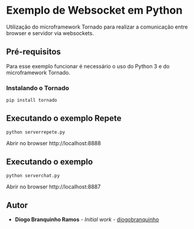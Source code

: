 # Exemplo de Websocket em Python
Utilização do microframework Tornado para realizar a comunicação entre browser e servidor via websockets.

## Pré-requisitos
Para esse exemplo funcionar é necessário o uso do Python 3 e do microframework Tornado.

### Instalando o Tornado
```
pip install tornado
```

## Executando o exemplo Repete
```
python serverrepete.py
```
Abrir no browser http://localhost:8888

## Executando o exemplo 
```
python serverchat.py
```
Abrir no browser http://localhost:8887

## Autor

* **Diogo Branquinho Ramos** - *Initial work* - [diogobranquinho](https://github.com/diogobranquinho)

